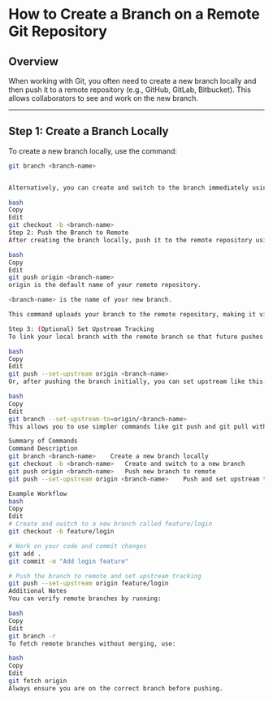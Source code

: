 # How to Create a Branch on a Remote Git Repository

## Overview

When working with Git, you often need to create a new branch locally and then push it to a remote repository (e.g., GitHub, GitLab, Bitbucket). This allows collaborators to see and work on the new branch.

---

## Step 1: Create a Branch Locally

To create a new branch locally, use the command:

```bash
git branch <branch-name>


Alternatively, you can create and switch to the branch immediately using:

bash
Copy
Edit
git checkout -b <branch-name>
Step 2: Push the Branch to Remote
After creating the branch locally, push it to the remote repository using:

bash
Copy
Edit
git push origin <branch-name>
origin is the default name of your remote repository.

<branch-name> is the name of your new branch.

This command uploads your branch to the remote repository, making it visible to others.

Step 3: (Optional) Set Upstream Tracking
To link your local branch with the remote branch so that future pushes and pulls work without specifying the remote and branch name, use:

bash
Copy
Edit
git push --set-upstream origin <branch-name>
Or, after pushing the branch initially, you can set upstream like this:

bash
Copy
Edit
git branch --set-upstream-to=origin/<branch-name>
This allows you to use simpler commands like git push and git pull without extra arguments.

Summary of Commands
Command	Description
git branch <branch-name>	Create a new branch locally
git checkout -b <branch-name>	Create and switch to a new branch
git push origin <branch-name>	Push new branch to remote
git push --set-upstream origin <branch-name>	Push and set upstream tracking

Example Workflow
bash
Copy
Edit
# Create and switch to a new branch called feature/login
git checkout -b feature/login

# Work on your code and commit changes
git add .
git commit -m "Add login feature"

# Push the branch to remote and set upstream tracking
git push --set-upstream origin feature/login
Additional Notes
You can verify remote branches by running:

bash
Copy
Edit
git branch -r
To fetch remote branches without merging, use:

bash
Copy
Edit
git fetch origin
Always ensure you are on the correct branch before pushing.